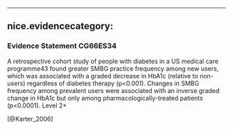 
---
nice.evidencecategory: 
---

### Evidence Statement CG66ES34
A retrospective cohort study of people with diabetes in a US medical care programme43 found
greater SMBG practice frequency among new users, which was associated with a graded
decrease in HbA1c (relative to non-users) regardless of diabetes therapy (p<0.001). Changes in
SMBG frequency among prevalent users were associated with an inverse graded change in
HbA1c but only among pharmacologically-treated patients (p<0.0001). Level 2+

[@Karter_2006]

